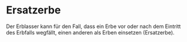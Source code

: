 # Ersatzerbe

Der Erblasser kann für den Fall, dass ein Erbe vor oder nach dem Eintritt des Erbfalls wegfällt, einen anderen als Erben einsetzen (Ersatzerbe).